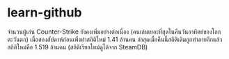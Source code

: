 # learn-github

จำนวนผู้เล่น Counter-Strike ยังคงเพิ่มอย่างต่อเนื่อง (คนเล่นเยอะที่สุดในคืนวันอาทิตย์ของโลกตะวันตก) เมื่อสองสัปดาห์ก่อนเพิ่งทำสถิติใหม่ 1.41 ล้านคน ล่าสุดเมื่อคืนนี้สถิติเดิมถูกทำลายอีกแล้ว สถิติใหม่คือ 1.519 ล้านคน (สถิติเรียลไทม์ดูได้จาก SteamDB)
